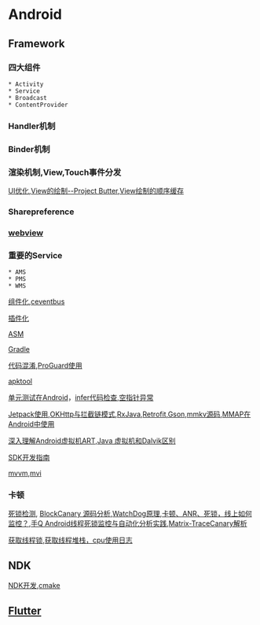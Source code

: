# Android
## Framework

### 四大组件

	* Activity
	* Service
	* Broadcast
	* ContentProvider


### Handler机制
### Binder机制
### 渲染机制,View,Touch事件分发

[UI优化](https://github.com/chaoyueLin/uiDemo),[View的绘制--Project Butter](./Android/View的绘制/View的绘制.md),[View绘制的顺序缓存](./Android/View绘制的顺序缓存/View绘制的顺序缓存.md)

### Sharepreference
### [webview](https://github.com/chaoyueLin/webviewDemo)
### 重要的Service
	* AMS
	* PMS
	* WMS



[组件化](https://github.com/chaoyueLin/componentDemo),[ceventbus](https://github.com/chaoyueLin/cevnetbus)

[插件化](https://github.com/chaoyueLin/pluginDemo)

[ASM](https://github.com/chaoyueLin/asmDemo)

[Gradle](https://github.com/chaoyueLin/GradleDemo)

[代码混淆](./Android/代码混淆/代码混淆.md),[ProGuard使用](./Android/代码混淆/ProGuard使用.md)



[apktool](https://github.com/chaoyueLin/apktoolDemo)

[单元测试在Android](https://github.com/chaoyueLin/UnitTestInAndroid)，[infer代码检查](https://github.com/chaoyueLin/infer_code_check),[空指针异常](https://github.com/chaoyueLin/NPE_avoid)

[Jetpack使用](https://github.com/chaoyueLin/jetpackDemo),[OKHttp与拦截链模式](https://github.com/chaoyueLin/okhttpDemo),[RxJava](https://github.com/chaoyueLin/reactive),[Retrofit](https://github.com/chaoyueLin/retrofitDemo),[Gson](./Android/Gson/Gson.md),[mmkv源码](https://github.com/chaoyueLin/mmkvDemo),[MMAP在Android中使用](./Android/MMAP在Android中使用/MMAP在Android中使用.md)


[深入理解Android虚拟机ART](./Android/深入理解Android虚拟机ART/README.md),[Java 虚拟机和Dalvik区别](./Android/Java虚拟机和Dalvik区别/Java虚拟机和Dalvik区别.md)


[SDK开发指南](./Android/SDK开发.md)

[mvvm](https://github.com/chaoyueLin/mvvmDemo),[mvi](https://github.com/chaoyueLin/mviDemo)

### 卡顿
[死锁检测](https://github.com/chaoyueLin/MonitorDemo),
[BlockCanary 源码分析](https://blog.csdn.net/Love667767/article/details/106302877),[WatchDog原理](https://juejin.cn/post/6844904015524954126),[卡顿、ANR、死锁，线上如何监控？](https://juejin.cn/post/6973564044351373326),[手Q Android线程死锁监控与自动化分析实践](https://cloud.tencent.com/developer/article/1064396),[Matrix-TraceCanary解析](https://blog.yorek.xyz/android/3rd-library/matrix-trace/)

[获取线程锁](https://github.com/chaoyueLin/MonitorDemo),[获取线程堆栈，cpu使用日志](https://github.com/chaoyueLin/threadDemo)

## NDK
[NDK开发](https://github.com/chaoyueLin/ndkDemo),[cmake](https://github.com/chaoyueLin/cmakeDemo)

## [Flutter](https://github.com/chaoyueLin/flutterDemo)